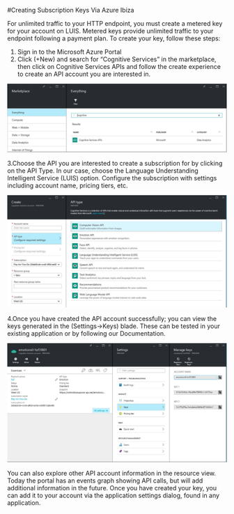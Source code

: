 <!-- NavPath: AzureIbizaSubscription
LinkLabel: Azure Ibiza Subscription
Url: LUIS-api/documentation/AzureIbizaSubscription
Weight: 85 -->

#Creating Subscription Keys Via Azure Ibiza

For unlimited traffic to your HTTP endpoint, you must create a metered key for your account on LUIS. Metered keys provide unlimited traffic to your endpoint following a payment plan. To create your key, follow these steps: 

1. Sign in to the Microsoft Azure Portal 
2. Click (+New) and search for “Cognitive Services” in the marketplace, then click on Cognitive Services APIs and follow the create experience to create an API account you are interested in. 

![Ibiza Search](./Images/Ibiza_search.png) 

  3.Choose the API you are interested to create a subscription for by clicking on the API Type. In our case, choose the Language Understanding Intelligent Service (LUIS) option. Configure the subscription with settings including account name, pricing tiers, etc. 

![Ibiza API Choice](./Images/Ibiza_apiChoice.png) 

  4.Once you have created the API account successfully; you can view the keys generated in the (Settings->Keys) blade. These can be tested in your existing application or by following our Documentation. 

![Ibiza Keys](./Images/Ibiza_keys.png)

You can also explore other API account information in the resource view. Today the portal has an events graph showing API calls, but will add additional information in the future. 
Once you have created your key, you can add it to your account via the application settings dialog, found in any application. 
